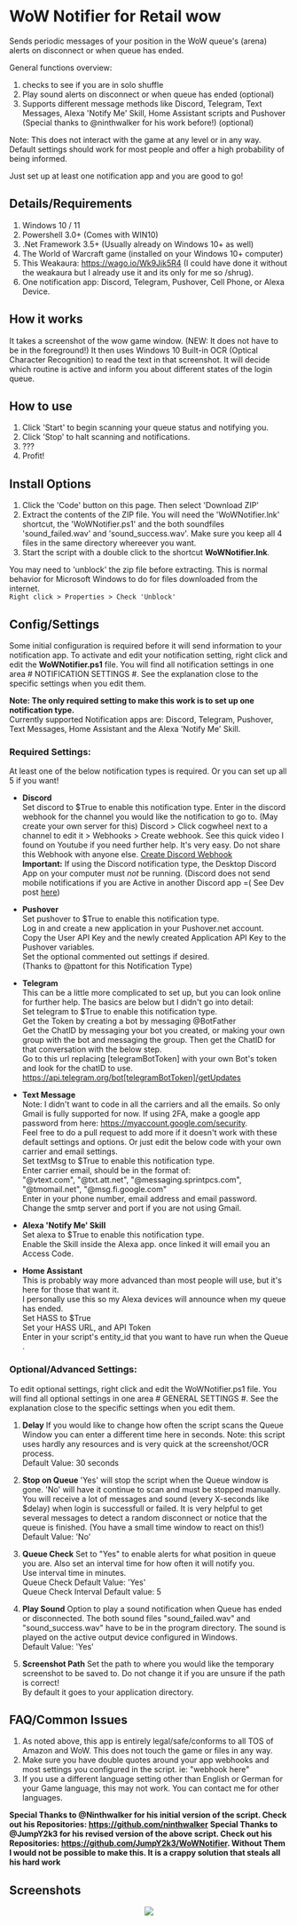 
# WoW Notifier for Retail wow
Sends periodic messages of your position in the WoW queue's (arena) alerts on disconnect or when queue has ended.

General functions overview:
1. checks to see if you are in solo shuffle
2. Play sound alerts on disconnect or when queue has ended (optional)
3. Supports different message methods like Discord, Telegram, Text Messages, Alexa 'Notify Me' Skill, Home Assistant scripts and Pushover (Special thanks to @ninthwalker for his work before!) (optional)
  
Note: This does not interact with the game at any level or in any way.  
Default settings should work for most people and offer a high probability of being informed.

Just set up at least one notification app and you are good to go!  

## Details/Requirements
1. Windows 10 / 11
2. Powershell 3.0+ (Comes with WIN10)
3. .Net Framework 3.5+ (Usually already on Windows 10+ as well)
4. The World of Warcraft game (installed on your Windows 10+ computer)
5. This Weakaura: https://wago.io/Wk9Jik5R4 (I could have done it without the weakaura but I already use it and its only for me so /shrug).
6. One notification app: Discord, Telegram, Pushover, Cell Phone, or Alexa Device.

## How it works
It takes a screenshot of the wow game window. (NEW: It does not have to be in the foreground!)
It then uses Windows 10 Built-in OCR (Optical Character Recognition) to read the text in that screenshot. It will decide which routine is active and inform you about different states of the login queue.

## How to use

1. Click 'Start' to begin scanning your queue status and notifying you.
2. Click 'Stop' to halt scanning and notifications.
3. ???
4. Profit!
  
## Install Options  

1. Click the 'Code' button on this page. Then select 'Download ZIP'  
2. Extract the contents of the ZIP file. You will need the 'WoWNotifier.lnk' shortcut, the 'WoWNotifier.ps1' and the both soundfiles 'sound_failed.wav' and 'sound_success.wav'. Make sure you keep all 4 files in the same directory whereever you want. 
3. Start the script with a double click to the shortcut **WoWNotifier.lnk**.

You may need to 'unblock' the zip file before extracting. This is normal behavior for Microsoft Windows to do for files downloaded from the internet.  
`Right click > Properties > Check 'Unblock'`

## Config/Settings  
Some initial configuration is required before it will send information to your notification app.
To activate and edit your notification setting, right click and edit the **WoWNotifier.ps1** file. You will find all notification settings in one area # NOTIFICATION SETTINGS #. See the explanation close to the specific settings when you edit them.

**Note: The only required setting to make this work is to set up one notification type.**  
Currently supported Notification apps are: Discord, Telegram, Pushover, Text Messages, Home Assistant and the Alexa 'Notify Me' Skill.  

### Required Settings:  
At least one of the below notification types is required. Or you can set up all 5 if you want!  

* **Discord**  
Set discord to $True to enable this notification type.
Enter in the discord webhook for the channel you would like the notification to go to. (May create your own server for this) 
Discord > Click cogwheel next to a channel to edit it > Webhooks > Create webhook.
See this quick video I found on Youtube if you need further help. It's very easy. Do not share this Webhook with anyone else.
[Create Discord Webhook](https://www.youtube.com/watch?v=zxi926qhP7w)  
**Important:** If using the Discord notification type, the Desktop Discord App on your computer must *not* be running. (Discord does not send mobile notifications if you are Active in another Discord app =( See Dev post [here](https://twitter.com/discordapp/status/720723876934582272))

* **Pushover**  
Set pushover to $True to enable this notification type.  
Log in and create a new application in your Pushover.net account.  
Copy the User API Key and the newly created Application API Key to the Pushover variables.  
Set the optional commented out settings if desired.  
(Thanks to @pattont for this Notification Type)    

* **Telegram**  
This can be a little more complicated to set up, but you can look online for further help. The basics are below but I didn't go into detail:  
Set telegram to $True to enable this notification type.  
Get the Token by creating a bot by messaging @BotFather  
Get the ChatID by messaging your bot you created, or making your own group with the bot and messaging the group. Then get the ChatID for that conversation with the below step.  
Go to this url replacing [telegramBotToken] with your own Bot's token and look for the chatID to use. 
https://api.telegram.org/bot[telegramBotToken]/getUpdates

* **Text Message**  
Note: I didn't want to code in all the carriers and all the emails. So only Gmail is fully supported for now. If using 2FA, make a google app password from here: https://myaccount.google.com/security.  
Feel free to do a pull request to add more if it doesn't work with these default settings and options. Or just edit the below code with your own carrier and email settings.  
Set textMsg to $True  to enable this notification type.  
Enter carrier email, should be in the format of:  
"@vtext.com", "@txt.att.net", "@messaging.sprintpcs.com", "@tmomail.net", "@msg.fi.google.com"  
Enter in your phone number, email address and email password.  
Change the smtp server and port if you are not using Gmail.  

* **Alexa 'Notify Me' Skill**  
Set alexa to $True to enable this notification type.  
Enable the Skill inside the Alexa app. once linked it will email you an Access Code.  

* **Home Assistant**  
This is probably way more advanced than most people will use, but it's here for those that want it.  
I personally use this so my Alexa devices will announce when my queue has ended.  
Set HASS to $True  
Set your HASS URL, and API Token  
Enter in your script's entity_id that you want to have run when the Queue .

### Optional/Advanced Settings:  

To edit optional settings, right click and edit the WoWNotifier.ps1 file. You will find all optional settings in one area # GENERAL SETTINGS #. See the explanation close to the specific settings when you edit them.

1. **Delay**
If you would like to change how often the script scans the Queue Window you can enter a different time here in seconds.
Note: this script uses hardly any resources and is very quick at the screenshot/OCR process.  
Default Value: 30 seconds 

2. **Stop on Queue**
'Yes' will stop the script when the Queue window is gone. 'No' will have it continue to scan and must be stopped manually.
You will receive a lot of messages and sound (every X-seconds like $delay) when login is successfull or failed. It is very helpful to get several messages to detect a random disconnect or notice that the queue is finished. (You have a small time window to react on this!)  
Default Value: 'No'

3. **Queue Check**
Set to "Yes" to enable alerts for what position in queue you are. Also set an interval time for how often it will notify you.  
Use interval time in minutes.  
Queue Check Default Value: 'Yes'  
Queue Check Interval Default value: 5

4. **Play Sound**
Option to play a sound notification when Queue has ended or disconnected. The both sound files "sound_failed.wav" and "sound_success.wav" have to be in the program directory. The sound is played on the active output device configured in Windows.  
Default Value: 'Yes'

5. **Screenshot Path**
Set the path to where you would like the temporary screenshot to be saved to. Do not change it if you are unsure if the path is correct!  
By default it goes to your application directory.  
  
## FAQ/Common Issues  
1. As noted above, this app is entirely legal/safe/conforms to all TOS of Amazon and WoW. This does not touch the game or files in any way.  
2. Make sure you have double quotes around your app webhooks and most settings you configured in the script. ie: "webhook here"  
3. If you use a different language setting other than English or German for your Game language, this may not work. You can contact me for other languages. 

**Special Thanks to @Ninthwalker for his initial version of the script. Check out his Repositories: https://github.com/ninthwalker**
**Special Thanks to @JumpY2k3 for his revised version of the above script. Check out his Repositories: https://github.com/JumpY2k3/WoWNotifier. Without Them I would not be possible to make this. It is a crappy solution that steals all his hard work**

## Screenshots
<p align="center">
  <img src="https://user-images.githubusercontent.com/16124598/193568545-52cb03fb-77fc-4524-9268-b42ca56465d1.png">
</p>
